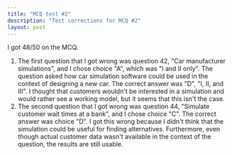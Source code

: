 ```yaml
---
title: "MCQ test #2"
description: "Test corrections for MCQ #2"
layout: post
---
```


I got 48/50 on the MCQ.
1. The first question that I got wrong was question 42, "Car manufacturer simulations", and I chose choice "A", which was "I and II only". The question asked how car simulation software could be used in the context of designing a new car. The correct answer was "D", "I, II, and III". I thought that customers wouldn't be interested in a simulation and would rather see a working model, but it seems that this isn't the case.
2. The second question that I got wrong was question 44, "Simulate customer wait times at a bank", and I chose choice "C". The correct answer was choice "D". I got this wrong because I didn't think that the simulation could be useful for finding alternatives. Furthermore, even though actual customer data wasn't available in the context of the question, the results are still usable.
